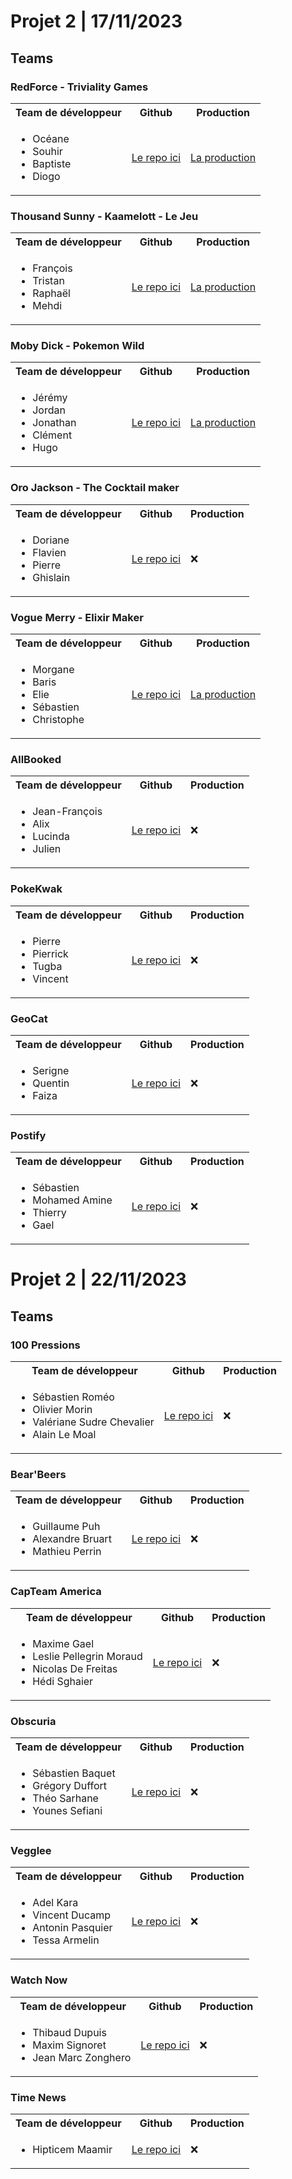 # Projet 2 | 17/11/2023

## Teams

### RedForce - Triviality Games

<table>
    <tr>
        <th>Team de développeur</th>
        <th>Github</th>
        <th>Production</th>
    </tr>
    <tr>
        <td>
            <ul>
                <li>Océane</li>
                <li>Souhir</li>
                <li>Baptiste</li>
                <li>Diogo</li>
            </ul>
        </td>
        <td>
            <a href="https://github.com/WildCodeSchool-2023-09/JS-RemoteFR-SACOD-P2-Red-Force">Le repo ici</a>
        </td>
        <td>
            <a href="https://triviality.games/">La production</a>
        </td>
    </tr>
</table>

### Thousand Sunny - Kaamelott - Le Jeu

<table>
    <tr>
        <th>Team de développeur</th>
        <th>Github</th>
        <th>Production</th>
    </tr>
    <tr>
        <td>
            <ul>
                <li>François</li>
                <li>Tristan</li>
                <li>Raphaël</li>
                <li>Mehdi</li>
            </ul>
        </td>
        <td>
            <a href="https://github.com/WildCodeSchool-2023-09/JS-RemoteFR-SACOD-P2-Thousand-Sunny">Le repo ici</a>
        </td>
        <td>
            <a href="https://kaamelott-citation-quiz.vercel.app/">La production</a>
        </td>
    </tr>
</table>

### Moby Dick - Pokemon Wild

<table>
    <tr>
        <th>Team de développeur</th>
        <th>Github</th>
        <th>Production</th>
    </tr>
    <tr>
        <td>
            <ul>
                <li>Jérémy</li>
                <li>Jordan</li>
                <li>Jonathan</li>
                <li>Clément</li>
                <li>Hugo</li>
            </ul>
        </td>
        <td>
            <a href="https://github.com/WildCodeSchool-2023-09/JS-RemoteFR-SACOD-P2-Moby-Dick">Le repo ici</a>
        </td>
        <td>
            <a href="https://pokemon-wild.vercel.app/">La production</a>
        </td>
    </tr>
</table>

### Oro Jackson - The Cocktail maker

<table>
    <tr>
        <th>Team de développeur</th>
        <th>Github</th>
        <th>Production</th>
    </tr>
    <tr>
        <td>
            <ul>
                <li>Doriane</li>
                <li>Flavien</li>
                <li>Pierre</li>
                <li>Ghislain</li>
            </ul>
        </td>
        <td>
            <a href="https://github.com/WildCodeSchool-2023-09/JS-RemoteFR-SACOD-P2-Oro-Jackson">Le repo ici</a>
        </td>
        <td>
            ❌
        </td>
    </tr>
</table>

### Vogue Merry - Elixir Maker

<table>
   <tr>
        <th>Team de développeur</th>
        <th>Github</th>
        <th>Production</th>
    </tr>
    <tr>
        <td>
            <ul>
                <li>Morgane</li>
                <li>Baris</li>
                <li>Elie</li>
                <li>Sébastien</li>
                <li>Christophe</li>
            </ul>
        </td>
        <td>
            <a href="https://github.com/WildCodeSchool-2023-09/JS-RemoteFR-SACOD-P2-Vogue-Merry">Le repo ici</a>
        </td>
        <td>
            <a href="https://elixir-maker.vercel.app/">La production</a>
        </td>
    </tr>
</table>

### AllBooked

<table>
   <tr>
        <th>Team de développeur</th>
        <th>Github</th>
        <th>Production</th>
    </tr>
    <tr>
        <td>
            <ul>
                <li>Jean-François</li>
                <li>Alix</li>
                <li>Lucinda</li>
                <li>Julien</li>
            </ul>
        </td>
        <td>
            <a href="https://github.com/WildCodeSchool-2023-09/JS-RemoteFR-CrewStillant-P2-AllBooked">Le repo ici</a>
        </td>
        <td>
            ❌
        </td>
    </tr>
</table>

### PokeKwak

<table>
   <tr>
        <th>Team de développeur</th>
        <th>Github</th>
        <th>Production</th>
    </tr>
    <tr>
        <td>
            <ul>
                <li>Pierre</li>
                <li>Pierrick</li>
                <li>Tugba</li>
                <li>Vincent</li>
            </ul>
        </td>
        <td>
            <a href="https://github.com/WildCodeSchool-2023-09/JS-RemoteFR-CrewStillant-P2-PokeKwak">Le repo ici</a>
        </td>
        <td>
            ❌
        </td>
    </tr>
</table>

### GeoCat

<table>
   <tr>
        <th>Team de développeur</th>
        <th>Github</th>
        <th>Production</th>
    </tr>
    <tr>
        <td>
            <ul>
                <li>Serigne</li>
                <li>Quentin</li>
                <li>Faiza</li>
            </ul>
        </td>
        <td>
            <a href="https://github.com/WildCodeSchool-2023-09/JS-RemoteFR-CrewStillant-P2-GeoCat">Le repo ici</a>
        </td>
        <td>
            ❌
        </td>
    </tr>
</table>

### Postify

<table>
   <tr>
        <th>Team de développeur</th>
        <th>Github</th>
        <th>Production</th>
    </tr>
    <tr>
        <td>
            <ul>
                <li>Sébastien</li>
                <li>Mohamed Amine</li>
                <li>Thierry</li>
                <li>Gael</li>
            </ul>
        </td>
        <td>
            <a href="https://github.com/WildCodeSchool-2023-09/JS-RemoteFR-CrewStillant-P2-Postify">Le repo ici</a>
        </td>
        <td>
            ❌
        </td>
    </tr>
</table>

# Projet 2 | 22/11/2023

## Teams

### 100 Pressions

<table>
    <tr>
        <th>Team de développeur</th>
        <th>Github</th>
        <th>Production</th>
    </tr>
    <tr>
        <td>
            <ul>
                <li>Sébastien Roméo</li>
                <li>Olivier Morin</li>
                <li>Valériane Sudre Chevalier</li>
                <li>Alain Le Moal</li>
            </ul>
        </td>
        <td>
            <a href="https://github.com/WildCodeSchool-2023-09/JS-RMT-React_If-Projet2-100_pressions">Le repo ici</a>
        </td>
        <td>
            ❌
        </td>
    </tr>
</table>


### Bear'Beers

<table>
    <tr>
        <th>Team de développeur</th>
        <th>Github</th>
        <th>Production</th>
    </tr>
    <tr>
        <td>
            <ul>
                <li>Guillaume Puh</li>
                <li>Alexandre Bruart</li>
                <li>Mathieu Perrin</li>
            </ul>
        </td>
        <td>
            <a href="https://github.com/WildCodeSchool-2023-09/JS-RMT-React_If-Projet2-Bear_beers">Le repo ici</a>
        </td>
        <td>
            ❌
        </td>
    </tr>
</table>

### CapTeam America

<table>
    <tr>
        <th>Team de développeur</th>
        <th>Github</th>
        <th>Production</th>
    </tr>
    <tr>
        <td>
            <ul>
                <li>Maxime Gael</li>
                <li>Leslie Pellegrin Moraud</li>
                <li>Nicolas De Freitas</li>
                <li>Hédi Sghaier</li>
            </ul>
        </td>
        <td>
            <a href="https://github.com/WildCodeSchool-2023-09/JS-RMT-React_If-Projet2-CapTeam_America">Le repo ici</a>
        </td>
        <td>
            ❌
        </td>
    </tr>
</table>


### Obscuria

<table>
    <tr>
        <th>Team de développeur</th>
        <th>Github</th>
        <th>Production</th>
    </tr>
    <tr>
        <td>
            <ul>
                <li>Sébastien Baquet</li>
                <li>Grégory Duffort</li>
                <li>Théo Sarhane</li>
                <li>Younes Sefiani</li>
            </ul>
        </td>
        <td>
            <a href="https://github.com/WildCodeSchool-2023-09/JS-RMT-React_If-Projet2-Obscuria">Le repo ici</a>
        </td>
        <td>
            ❌
        </td>
    </tr>
</table>


### Vegglee

<table>
    <tr>
        <th>Team de développeur</th>
        <th>Github</th>
        <th>Production</th>
    </tr>
    <tr>
        <td>
            <ul>
                <li>Adel Kara</li>
                <li>Vincent Ducamp</li>
                <li>Antonin Pasquier</li>
                <li>Tessa Armelin</li>
            </ul>
        </td>
        <td>
            <a href="https://github.com/WildCodeSchool-2023-09/JS-RMT-React_If-Projet2-Vegglee">Le repo ici</a>
        </td>
        <td>
            ❌
        </td>
    </tr>
</table>


### Watch Now

<table>
    <tr>
        <th>Team de développeur</th>
        <th>Github</th>
        <th>Production</th>
    </tr>
    <tr>
        <td>
            <ul>
                <li>Thibaud Dupuis</li>
                <li>Maxim Signoret</li>
                <li>Jean Marc Zonghero</li>
            </ul>
        </td>
        <td>
            <a href="https://github.com/WildCodeSchool-2023-09/JS-RMT-React_If-Projet2-Watch_now">Le repo ici</a>
        </td>
        <td>
            ❌
        </td>
    </tr>
</table>

### Time News

<table>
    <tr>
        <th>Team de développeur</th>
        <th>Github</th>
        <th>Production</th>
    </tr>
    <tr>
        <td>
            <ul>
                <li>Hipticem Maamir</li>
            </ul>
        </td>
        <td>
            <a href="https://github.com/WildCodeSchool-2023-09/JS-RMT-React_If-Projet2-Hipticem">Le repo ici</a>
        </td>
        <td>
            ❌
        </td>
    </tr>
</table>


